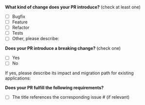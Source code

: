 <!--
Thank you for your Pull Request!

Please add a detailed description of what your PR addresses below and complete the following questions.

Before submitting, please review the contibutor guidelines: https://github.com/mml-io/mml-starter-project-overlay/blob/main/CONTRIBUTING.md.
-->

**What kind of change does your PR introduce?** (check at least one)

- [ ] Bugfix
- [ ] Feature
- [ ] Refactor
- [ ] Tests
- [ ] Other, please describe:

**Does your PR introduce a breaking change?** (check one)

- [ ] Yes
- [ ] No

If yes, please describe its impact and migration path for existing applications:

**Does your PR fulfill the following requirements?**

- [ ] The title references the corresponding issue # (if relevant)

